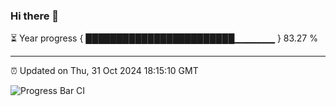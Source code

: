 ### Hi there 👋

⏳ Year progress { ████████████████████████▁▁▁▁▁▁ } 83.27 %

---

⏰ Updated on Thu, 31 Oct 2024 18:15:10 GMT

![Progress Bar CI](https://github.com/code-lakshay/GitHub-Actions-Demo/workflows/Progress%20Bar%20CI/badge.svg)
